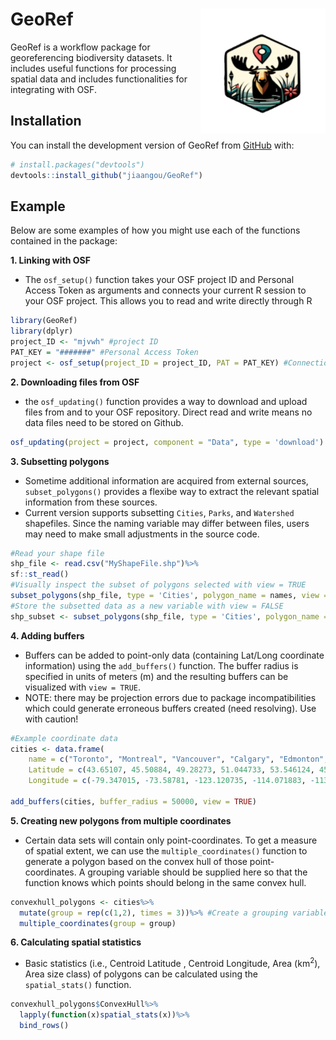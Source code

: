 
# GeoRef <img src="man/figures/logo.png" align="right" height="200"/>

<!-- badges: start -->
<!-- badges: end -->

GeoRef is a workflow package for georeferencing biodiversity datasets. It includes useful functions for processing spatial data and includes functionalities for integrating with OSF. 

## Installation

You can install the development version of GeoRef from [GitHub](https://github.com/) with:

``` r
# install.packages("devtools")
devtools::install_github("jiaangou/GeoRef")
```

## Example

Below are some examples of how you might use each of the functions contained in the package:

**1. Linking with OSF**

- The `osf_setup()` function takes your OSF project ID and Personal Access Token as arguments and connects your current R session to your OSF project. This allows you to read and write directly through R 
``` r
library(GeoRef)
library(dplyr)
project_ID <- "mjvwh" #project ID
PAT_KEY = "#######" #Personal Access Token
project <- osf_setup(project_ID = project_ID, PAT = PAT_KEY) #Connection

```

**2. Downloading files from OSF**

- the `osf_updating()` function provides a way to download and upload files from and to your OSF repository. Direct read and write means no data files need to be stored on Github. 

``` r
osf_updating(project = project, component = "Data", type = 'download')

```
**3. Subsetting polygons**

- Sometime additional information are acquired from external sources, `subset_polygons()` provides a flexibe way to extract the relevant spatial information from these sources.
- Current version supports subsetting `Cities`, `Parks`, and `Watershed` shapefiles. Since the naming variable may differ between files, users may need to make small adjustments in the source code. 

``` r
#Read your shape file
shp_file <- read.csv("MyShapeFile.shp")%>%
sf::st_read()
#Visually inspect the subset of polygons selected with view = TRUE
subset_polygons(shp_file, type = 'Cities', polygon_name = names, view = TRUE)
#Store the subsetted data as a new variable with view = FALSE
shp_subset <- subset_polygons(shp_file, type = 'Cities', polygon_name = rand_names, view = FALSE)
```

**4. Adding buffers**

- Buffers can be added to point-only data (containing Lat/Long coordinate information) using the `add_buffers()` function. The buffer radius is specified in units of meters (m) and the resulting buffers can be visualized with `view = TRUE`.
- NOTE: there may be projection errors due to package incompatibilities which could generate erroneous buffers created (need resolving). Use with caution!

``` r
#Example coordinate data
cities <- data.frame(
    name = c("Toronto", "Montreal", "Vancouver", "Calgary", "Edmonton", "Ottawa"),
    Latitude = c(43.65107, 45.50884, 49.28273, 51.044733, 53.546124, 45.42153),
    Longitude = c(-79.347015, -73.58781, -123.120735, -114.071883, -113.493823, -75.697193))

add_buffers(cities, buffer_radius = 50000, view = TRUE)
```

**5. Creating new polygons from multiple coordinates**

- Certain data sets will contain only point-coordinates. To get a measure of spatial extent, we can use the `multiple_coordinates()` function to generate a polygon based on the convex hull of those point-coordinates. A grouping variable should be supplied here so that the function knows which points should belong in the same convex hull. 

```r
convexhull_polygons <- cities%>%
  mutate(group = rep(c(1,2), times = 3))%>% #Create a grouping variable named "group"
  multiple_coordinates(group = group)
```


**6. Calculating spatial statistics**

- Basic statistics (i.e., Centroid Latitude , Centroid Longitude,  Area (km$^2$), Area size class) of polygons can be calculated using the `spatial_stats()` function. 

``` r
convexhull_polygons$ConvexHull%>%
  lapply(function(x)spatial_stats(x))%>%
  bind_rows()

```




